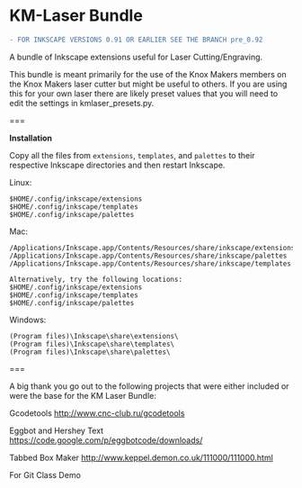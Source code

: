 KM-Laser Bundle
===============
```diff
- FOR INKSCAPE VERSIONS 0.91 OR EARLIER SEE THE BRANCH pre_0.92
```

A bundle of Inkscape extensions useful for Laser Cutting/Engraving.

This bundle is meant primarily for the use of the Knox Makers members on the Knox Makers laser cutter but might be useful to others.  If you are using this for your own laser there are likely preset values that you will need to edit the settings in kmlaser_presets.py.


===

__Installation__

Copy all the files from `extensions`, `templates`, and `palettes` to their respective Inkscape directories and then restart Inkscape.

Linux:
```
$HOME/.config/inkscape/extensions
$HOME/.config/inkscape/templates
$HOME/.config/inkscape/palettes
```

Mac:
```
/Applications/Inkscape.app/Contents/Resources/share/inkscape/extensions
/Applications/Inkscape.app/Contents/Resources/share/inkscape/palettes
/Applications/Inkscape.app/Contents/Resources/share/inkscape/templates

Alternatively, try the following locations:
$HOME/.config/inkscape/extensions
$HOME/.config/inkscape/templates
$HOME/.config/inkscape/palettes
```

Windows:
```
(Program files)\Inkscape\share\extensions\
(Program files)\Inkscape\share\templates\
(Program files)\Inkscape\share\palettes\
```

=== 

A big thank you go out to the following projects that were either included or were the base for the KM Laser Bundle:

Gcodetools
http://www.cnc-club.ru/gcodetools

Eggbot and Hershey Text
https://code.google.com/p/eggbotcode/downloads/

Tabbed Box Maker
http://www.keppel.demon.co.uk/111000/111000.html

For Git Class Demo
